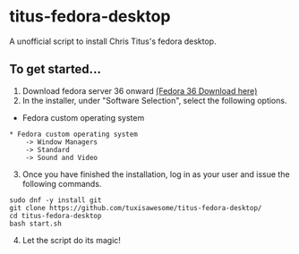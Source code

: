 # titus-fedora-desktop
A unofficial script to install Chris Titus's fedora desktop.

## To get started...

1. Download fedora server 36 onward [(Fedora 36 Download here)](https://download.fedoraproject.org/pub/fedora/linux/releases/test/36_Beta/Server/x86_64/iso/Fedora-Server-netinst-x86_64-36_Beta-1.4.iso)
2. In the installer, under "Software Selection", select the following options.
 * Fedora custom operating system

```
* Fedora custom operating system
  	-> Window Managers
	-> Standard
	-> Sound and Video
```

3. Once you have finished the installation, log in as your user and issue the following commands.
```shell
sudo dnf -y install git
git clone https://github.com/tuxisawesome/titus-fedora-desktop/
cd titus-fedora-desktop
bash start.sh
```
4. Let the script do its magic!
